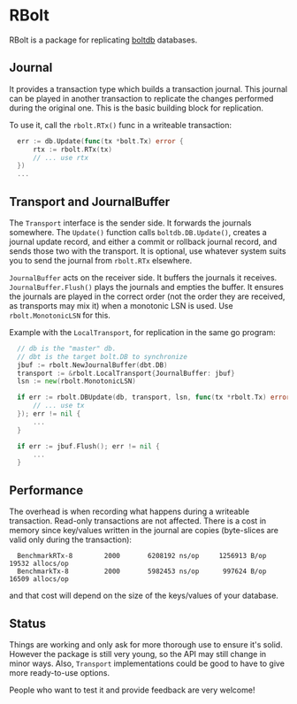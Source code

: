 RBolt
=====

RBolt is a package for replicating [boltdb](https://github.com/boltdb/bolt>) databases.

Journal
-------

It provides a transaction type which builds a transaction journal. This journal can be played in another transaction to replicate the changes performed during the original one.
This is the basic building block for replication.

To use it, call the `rbolt.RTx()` func in a writeable transaction:

```go
  err := db.Update(func(tx *bolt.Tx) error {
      rtx := rbolt.RTx(tx)
      // ... use rtx
  })
  ...
```

Transport and JournalBuffer
--------------------------

The `Transport` interface is the sender side. It forwards the journals somewhere.
The `Update()` function calls `boltdb.DB.Update()`, creates a journal update record, and either a commit or rollback journal record, and sends those two with the transport.
It is optional, use whatever system suits you to send the journal from `rbolt.RTx` elsewhere.

`JournalBuffer` acts on the receiver side. It buffers the journals it receives.
`JournalBuffer.Flush()` plays the journals and empties the buffer.
It ensures the journals are played in the correct order (not the order they are received, as transports may mix it) when a monotonic LSN is used. Use `rbolt.MonotonicLSN` for this.

Example with the `LocalTransport`, for replication in the same go program:

```go
  // db is the "master" db.
  // dbt is the target bolt.DB to synchronize
  jbuf := rbolt.NewJournalBuffer(dbt.DB)
  transport := &rbolt.LocalTransport{JournalBuffer: jbuf}
  lsn := new(rbolt.MonotonicLSN)

  if err := rbolt.DBUpdate(db, transport, lsn, func(tx *rbolt.Tx) error {
      // ... use tx
  }); err != nil {
      ...
  }

  if err := jbuf.Flush(); err != nil {
      ...
  }

```

Performance
-----------

The overhead is when recording what happens during a writeable transaction. Read-only transactions are not affected.
There is a cost in memory since key/values written in the journal are copies (byte-slices are valid only during the transaction):

```
  BenchmarkRTx-8   	    2000	   6208192 ns/op	 1256913 B/op	   19532 allocs/op
  BenchmarkTx-8    	    2000	   5982453 ns/op	  997624 B/op	   16509 allocs/op
```

and that cost will depend on the size of the keys/values of your database.

Status
------

Things are working and only ask for more thorough use to ensure it's solid.
However the package is still very young, so the API may still change in minor ways. Also, `Transport` implementations could be good to have to give more ready-to-use options.

People who want to test it and provide feedback are very welcome!
